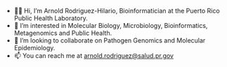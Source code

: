 - :man_technologist: Hi, I’m Arnold Rodriguez-Hilario, Bioinformatician at the Puerto Rico Public Health Laboratory.
- :dna: I’m interested in Molecular Biology, Microbiology, Bioinformatics, Metagenomics and Public Health.
- :handshake: I’m looking to collaborate on Pathogen Genomics and Molecular Epidemiology.
- 📫 You can reach me at arnold.rodriguez@salud.pr.gov

<!---
arodzh-sudo/arodzh-sudo is a ✨ special ✨ repository because its `README.md` (this file) appears on your GitHub profile.
You can click the Preview link to take a look at your changes.
--->
